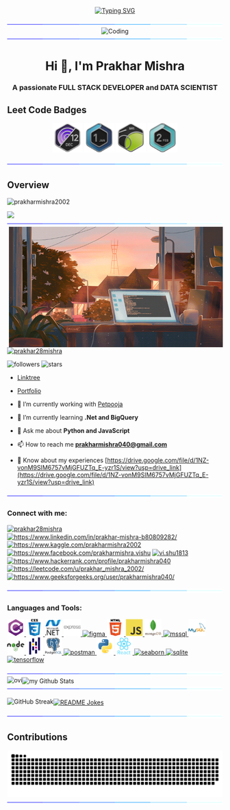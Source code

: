 <p align="center">
<a href="https://git.io/typing-svg"><img src="https://readme-typing-svg.herokuapp.com?font=Pixelify+Sans&size=30&duration=3000&pause=500&center=true&vCenter=true&width=660&lines=Thank+You+For+Visiting+My+Github+Profile+%F0%9F%A4%8D" alt="Typing SVG" /></a>
</p>


<img align="center" src="https://github.com/prakharmishra2002/Leet-Code-POTD-Solutions/blob/main/SparkleLine.gif" alt="Coding" height="10">
<div align="center" >
  <img src="https://github.com/prakharmishra2002/prakharmishra2002/blob/main/Header%20Image%202.png" alt="Coding" height="300">
</div>
<img align="center" src="https://github.com/prakharmishra2002/Leet-Code-POTD-Solutions/blob/main/SparkleLine.gif" alt="Coding" height="10">

<h1 align="center">Hi 👋, I'm Prakhar Mishra</h1>
<h3 align="center">A passionate FULL STACK DEVELOPER and DATA SCIENTIST</h3>

## Leet Code Badges
<p align="center" >
  <img src="https://github.com/prakharmishra2002/prakharmishra2002/blob/main/LeetCode%20Badges/Dec%20Badge%202024.gif" alt="Dec Badge 2024" height="70">
  <img src="https://github.com/prakharmishra2002/prakharmishra2002/blob/main/LeetCode%20Badges/Jan%20Badge%202025.gif" alt="Jan Badge 2025" height="70">
  <img src="https://github.com/prakharmishra2002/prakharmishra2002/blob/main/LeetCode%20Badges/50%20Days%20Badge%202025.gif" alt="50 Days Badge 2025" height="70">
  <img src="https://github.com/prakharmishra2002/prakharmishra2002/blob/main/LeetCode%20Badges/Feb%20Badge%202025.gif" alt="Feb Badge 2025" height="70">
</p>
<img align="center" src="https://github.com/prakharmishra2002/Leet-Code-POTD-Solutions/blob/main/SparkleLine.gif" alt="Coding" height="10">

## Overview
<p align="left"> <img src="https://komarev.com/ghpvc/?username=prakharmishra2002&label=Profile%20views&color=0e75b6&style=flat" alt="prakharmishra2002" /> </p>

<img src="https://github-profile-trophy.vercel.app/?username=prakharmishra2002&theme=juicyfresh&no-bg=true" />

<img align="center" src="https://github.com/prakharmishra2002/Leet-Code-POTD-Solutions/blob/main/SparkleLine.gif" alt="Coding" height="10">

<!--<img align="right" alt="Coding" width="390" src=https://octodex.github.com/images/daftpunktocat-guy.gif>-->
<img align="right" alt="Coding" width="500" src=https://github.com/prakharmishra2002/prakharmishra2002/blob/main/Animated%20Image.gif>

<p align="left"> <a href="https://twitter.com/prakhar28mishra" target="blank"><img src="https://img.shields.io/twitter/follow/prakhar28mishra?logo=twitter&style=for-the-badge" alt="prakhar28mishra" /></a> </p>

<img alt="followers" src="https://img.shields.io/github/followers/prakharmishra2002?label=Github+Followers&style=social">

<img src="https://img.shields.io/github/stars/prakharmishra2002?label=Stars" alt="stars">

- [Linktree](https://linktr.ee/PrakharMishra2002)
  
- [Portfolio](https://prakharmishra2002.github.io/Personal-Portfolio/)

- 🔭 I’m currently working with [Petpooja](https://www.petpooja.com/)

- 🌱 I’m currently learning **.Net and BigQuery**

- 💬 Ask me about **Python and JavaScript**

- 📫 How to reach me **prakharmishra040@gmail.com**

- 📄 Know about my experiences [https://drive.google.com/file/d/1NZ-vonM9SIM6757vMjGFUZTq_E-yzr1S/view?usp=drive_link](https://drive.google.com/file/d/1NZ-vonM9SIM6757vMjGFUZTq_E-yzr1S/view?usp=drive_link)
  
<img align="center" src="https://github.com/prakharmishra2002/Leet-Code-POTD-Solutions/blob/main/SparkleLine.gif" alt="Coding" height="10">

<h3 align="left">Connect with me:</h3>
<p align="left">
<a href="https://twitter.com/prakhar28mishra" target="blank"><img align="center" src="https://raw.githubusercontent.com/rahuldkjain/github-profile-readme-generator/master/src/images/icons/Social/twitter.svg" alt="prakhar28mishra" height="30" width="40" /></a>
<a href="https://www.linkedin.com/in/prakhar-mishra-b80809282/" target="blank"><img align="center" src="https://raw.githubusercontent.com/rahuldkjain/github-profile-readme-generator/master/src/images/icons/Social/linked-in-alt.svg" alt="https://www.linkedin.com/in/prakhar-mishra-b80809282/" height="30" width="40" /></a>
<a href="https://www.kaggle.com/prakharmishra2002" target="blank"><img align="center" src="https://raw.githubusercontent.com/rahuldkjain/github-profile-readme-generator/master/src/images/icons/Social/kaggle.svg" alt="https://www.kaggle.com/prakharmishra2002" height="30" width="40" /></a>
<a href="https://www.facebook.com/prakharmishra.vishu" target="blank"><img align="center" src="https://raw.githubusercontent.com/rahuldkjain/github-profile-readme-generator/master/src/images/icons/Social/facebook.svg" alt="https://www.facebook.com/prakharmishra.vishu" height="30" width="40" /></a>
<a href="https://instagram.com/vi.shu1813" target="blank"><img align="center" src="https://raw.githubusercontent.com/rahuldkjain/github-profile-readme-generator/master/src/images/icons/Social/instagram.svg" alt="vi.shu1813" height="30" width="40" /></a>
<a href="https://www.hackerrank.com/profile/prakharmishra040" target="blank"><img align="center" src="https://raw.githubusercontent.com/rahuldkjain/github-profile-readme-generator/master/src/images/icons/Social/hackerrank.svg" alt="https://www.hackerrank.com/profile/prakharmishra040" height="30" width="40" /></a>
<a href="https://leetcode.com/u/prakhar_mishra_2002/" target="blank"><img align="center" src="https://raw.githubusercontent.com/rahuldkjain/github-profile-readme-generator/master/src/images/icons/Social/leet-code.svg" alt="https://leetcode.com/u/prakhar_mishra_2002/" height="30" width="40" /></a>
<a href="https://www.geeksforgeeks.org/user/prakharmishra040/" target="blank"><img align="center" src="https://raw.githubusercontent.com/rahuldkjain/github-profile-readme-generator/master/src/images/icons/Social/geeks-for-geeks.svg" alt="https://www.geeksforgeeks.org/user/prakharmishra040/" height="30" width="40" /></a>
</p>
<img align="center" src="https://github.com/prakharmishra2002/Leet-Code-POTD-Solutions/blob/main/SparkleLine.gif" alt="Coding" height="10">

<h3 align="left">Languages and Tools:</h3>
<p align="left"> <a href="https://www.w3schools.com/cs/" target="_blank" rel="noreferrer"> <img src="https://raw.githubusercontent.com/devicons/devicon/master/icons/csharp/csharp-original.svg" alt="csharp" width="40" height="40"/> </a> <a href="https://www.w3schools.com/css/" target="_blank" rel="noreferrer"> <img src="https://raw.githubusercontent.com/devicons/devicon/master/icons/css3/css3-original-wordmark.svg" alt="css3" width="40" height="40"/> </a> <a href="https://dotnet.microsoft.com/" target="_blank" rel="noreferrer"> <img src="https://raw.githubusercontent.com/devicons/devicon/master/icons/dot-net/dot-net-original-wordmark.svg" alt="dotnet" width="40" height="40"/> </a> <a href="https://expressjs.com" target="_blank" rel="noreferrer"> <img src="https://raw.githubusercontent.com/devicons/devicon/master/icons/express/express-original-wordmark.svg" alt="express" width="40" height="40"/> </a> <a href="https://www.figma.com/" target="_blank" rel="noreferrer"> <img src="https://www.vectorlogo.zone/logos/figma/figma-icon.svg" alt="figma" width="40" height="40"/> </a> <a href="https://www.w3.org/html/" target="_blank" rel="noreferrer"> <img src="https://raw.githubusercontent.com/devicons/devicon/master/icons/html5/html5-original-wordmark.svg" alt="html5" width="40" height="40"/> </a> <a href="https://developer.mozilla.org/en-US/docs/Web/JavaScript" target="_blank" rel="noreferrer"> <img src="https://raw.githubusercontent.com/devicons/devicon/master/icons/javascript/javascript-original.svg" alt="javascript" width="40" height="40"/> </a> <a href="https://www.mongodb.com/" target="_blank" rel="noreferrer"> <img src="https://raw.githubusercontent.com/devicons/devicon/master/icons/mongodb/mongodb-original-wordmark.svg" alt="mongodb" width="40" height="40"/> </a> <a href="https://www.microsoft.com/en-us/sql-server" target="_blank" rel="noreferrer"> <img src="https://www.svgrepo.com/show/303229/microsoft-sql-server-logo.svg" alt="mssql" width="40" height="40"/> </a> <a href="https://www.mysql.com/" target="_blank" rel="noreferrer"> <img src="https://raw.githubusercontent.com/devicons/devicon/master/icons/mysql/mysql-original-wordmark.svg" alt="mysql" width="40" height="40"/> </a> <a href="https://nodejs.org" target="_blank" rel="noreferrer"> <img src="https://raw.githubusercontent.com/devicons/devicon/master/icons/nodejs/nodejs-original-wordmark.svg" alt="nodejs" width="40" height="40"/> </a> <a href="https://pandas.pydata.org/" target="_blank" rel="noreferrer"> <img src="https://raw.githubusercontent.com/devicons/devicon/2ae2a900d2f041da66e950e4d48052658d850630/icons/pandas/pandas-original.svg" alt="pandas" width="40" height="40"/> </a> <a href="https://www.postgresql.org" target="_blank" rel="noreferrer"> <img src="https://raw.githubusercontent.com/devicons/devicon/master/icons/postgresql/postgresql-original-wordmark.svg" alt="postgresql" width="40" height="40"/> </a> <a href="https://postman.com" target="_blank" rel="noreferrer"> <img src="https://www.vectorlogo.zone/logos/getpostman/getpostman-icon.svg" alt="postman" width="40" height="40"/> </a> <a href="https://www.python.org" target="_blank" rel="noreferrer"> <img src="https://raw.githubusercontent.com/devicons/devicon/master/icons/python/python-original.svg" alt="python" width="40" height="40"/> </a> <a href="https://reactjs.org/" target="_blank" rel="noreferrer"> <img src="https://raw.githubusercontent.com/devicons/devicon/master/icons/react/react-original-wordmark.svg" alt="react" width="40" height="40"/> </a> <a href="https://seaborn.pydata.org/" target="_blank" rel="noreferrer"> <img src="https://seaborn.pydata.org/_images/logo-mark-lightbg.svg" alt="seaborn" width="40" height="40"/> </a> <a href="https://www.sqlite.org/" target="_blank" rel="noreferrer"> <img src="https://www.vectorlogo.zone/logos/sqlite/sqlite-icon.svg" alt="sqlite" width="40" height="40"/> </a> <a href="https://www.tensorflow.org" target="_blank" rel="noreferrer"> <img src="https://www.vectorlogo.zone/logos/tensorflow/tensorflow-icon.svg" alt="tensorflow" width="40" height="40"/> </a> </p>

<img align="center" src="https://github.com/prakharmishra2002/Leet-Code-POTD-Solutions/blob/main/SparkleLine.gif" alt="Coding" height="10">
<img align="left" src="https://github-readme-stats.vercel.app/api/top-langs?username=prakharmishra2002&show_icons=true&locale=en&layout=compact&theme=chartreuse-dark" alt="ovi" />

<img align="center" src="https://github-readme-stats.vercel.app/api?username=prakharmishra2002&include_all_commits=true&count_private=true&show_icons=true&line_height=20&title_color=2B5BBD&icon_color=1124BB&text_color=A1A1A1&bg_color=0,000000,130F40" alt="my Github Stats"/>

<img align="center" src="https://github.com/prakharmishra2002/Leet-Code-POTD-Solutions/blob/main/SparkleLine.gif" alt="Coding" height="10">

<a href="https://git.io/streak-stats"><img align="left" src="https://streak-stats.demolab.com?user=prakharmishra2002" alt="GitHub Streak" />

<a href="https://readme-jokes.vercel.app"><img align="center" src="https://readme-jokes.vercel.app/api" alt="README Jokes"></a>

<img align="center" src="https://github.com/prakharmishra2002/Leet-Code-POTD-Solutions/blob/main/SparkleLine.gif" alt="Coding" height="10">

## Contributions

<div align="center">
    <img src="https://github.com/prakharmishra2002/prakharmishra2002/blob/main/github-user-contribution.svg" alt="snake animation">
</div>
<img align="center" src="https://github.com/prakharmishra2002/Leet-Code-POTD-Solutions/blob/main/SparkleLine.gif" alt="Coding" height="10">
